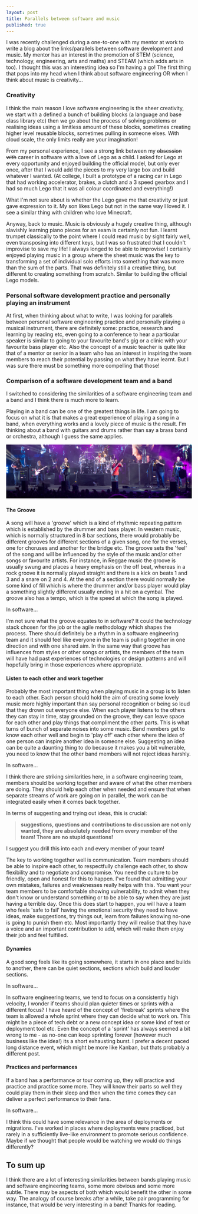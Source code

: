 ```yaml
---
layout: post
title: Parallels between software and music
published: true
---
```


I was recently challenged during a one-to-one with my mentor at work to write a blog about the links/parallels between software development and music. My mentor has an interest in the promotion of STEM (science, technology, engineering, arts and maths) and STEAM (which adds arts in too). I thought this was an interesting idea so I'm having a go!
The first thing that pops into my head when I think about software engineering OR when I think about music is creativity...

### Creativity

I think the main reason I love software engineering is the sheer creativity, we start with a defined a bunch of building blocks (a language and base class library etc) then we go about the process of solving problems or realising ideas using a limitless amount of these blocks, sometimes creating higher level reusable blocks, sometimes pulling in someone elses. With cloud scale, the only limits really are your imagination!

From my personal experience, I see a strong link between my ~~obsession with~~ career in software with a love of Lego as a child. I asked for Lego at every opportunity and enjoyed building the official model, but only ever once, after that I would add the pieces to my very large box and build whatever I wanted. (At college, I built a prototype of a racing car in Lego that had working accelerator, brakes, a clutch and a 3 speed gearbox and I had so much Lego that it was all colour coordinated and everything!)

What I'm not sure about is whether the Lego gave me that creativity or just gave expression to it. My son likes Lego but not in the same way I loved it. I see a similar thing with children who love Minecraft.

Anyway, back to music. Music is obviously a hugely creative thing, although slavishly learning piano pieces for an exam is certainly not fun. I learnt trumpet classically to the point where I could read music by sight fairly well, even transposing into different keys, but I was so frustrated that I couldn't improvise to save my life! I always longed to be able to improvise! I certainly enjoyed playing music in a group where the sheet music was the key to transforming a set of individual solo efforts into something that was more than the sum of the parts. That was definitely still a creative thing, but different to creating something from scratch. Similar to building the official Lego models.

### Personal software development practice and personally playing an instrument

At first, when thinking about what to write, I was looking for parallels between personal software engineering practice and personally playing a musical instrument, there are definitely some: practice, research and learning by reading etc, even going to a conference to hear a particular speaker is similar to going to your favourite band's gig or a clinic with your favourite bass player etc. Also the concept of a music teacher is quite like that of a mentor or senior in a team who has an interest in inspiring the team members to reach their potential by passing on what they have learnt. But I was sure there must be something more compelling that those!

### Comparison of a software development team and a band

I switched to considering the similarities of a software engineering team and a band and I think there is much more to learn.

Playing in a band can be one of the greatest things in life. I am going to focus on what it is that makes a great experience of playing a song in a band, when everything works and a lovely piece of music is the result. I'm thinking about a band with guitars and drums rather than say a brass band or orchestra, although I guess the same applies.

![alt text](..\images\DMB2013.jpg "Dave Matthews Band, May 2013")

#### The Groove

A song will have a 'groove' which is a kind of rhythmic repeating pattern which is established by the drummer and bass player. In western music, which is normally structured in 8 bar sections, there would probably be different grooves for different sections of a given song, one for the verses, one for choruses and another for the bridge etc. The groove sets the 'feel' of the song and will be influenced by the style of the music and/or other songs or favourite artists. For instance, in Reggae music the groove is usually swung and places a heavy emphasis on the off beat, whereas in a rock groove it is normally played straight and there is a kick on beats 1 and 3 and a snare on 2 and 4. At the end of a section there would normally be some kind of fill which is where the drummer and/or bass player would play a something slightly different usually ending in a hit on a cymbal. The groove also has a tempo, which is the speed at which the song is played.

In software...

I'm not sure what the groove equates to in software? It could the technology stack chosen for the job or the agile methodology which shapes the process. There should definitely be a rhythm in a software engineering team and it should feel like everyone in the team is pulling together in one direction and with one shared aim. In the same way that groove has influences from styles or other songs or artists, the members of the team will have had past experiences of technologies or design patterns and will hopefully bring in those experiences where appropriate.

#### Listen to each other and work together

Probably the most important thing when playing music in a group is to listen to each other. Each person should hold the aim of creating some lovely music more highly important than say personal recognition or being so loud that they drown out everyone else. When each player listens to the others they can stay in time, stay grounded on the groove, they can leave space for each other and play things that compliment the other parts. This is what turns of bunch of separate noises into some music. Band members get to know each other well and begin to 'play off' each other where the idea of one person can inspire another idea in someone else. Suggesting an idea can be quite a daunting thing to do because it makes you a bit vulnerable, you need to know that the other band members will not reject ideas harshly.

In software...

I think there are striking similarities here, in a software engineering team, members should be working together and aware of what the other members are doing. They should help each other when needed and ensure that when separate streams of work are going on in parallel, the work can be integrated easily when it comes back together.

In terms of suggesting and trying out ideas, this is crucial:
> __suggestions, questions and contributions to discussion are not only wanted, they are absolutely needed from every member of the team! There are no stupid questions!__

I suggest you drill this into each and every member of your team!

The key to working together well is communication. Team members should be able to inspire each other, to respectfully challenge each other, to show flexibility and to negotiate and compromise. You need the culture to be friendly, open and honest for this to happen. I've found that admitting your own mistakes, failures and weaknesses really helps with this. You want your team members to be comfortable showing vulnerability, to admit when they don't know or understand something or to be able to say when they are just having a terrible day.
Once this does start to happen, you will have a team who feels 'safe to fail' having the emotional security they need to have ideas, make suggestions, try things out, learn from failures knowing no-one is going to punish them etc. Most importantly they will realise that they have a voice and an important contribution to add, which will make them enjoy their job and feel fulfilled.

#### Dynamics

A good song feels like its going somewhere, it starts in one place and builds to another, there can be quiet sections, sections which build and louder sections.

In software...

In software engineering teams, we tend to focus on a consistently high velocity, I wonder if teams should plan quieter times or sprints with a different focus? I have heard of the concept of 'firebreak' sprints where the team is allowed a whole sprint where they can decide what to work on. This might be a piece of tech debt or a new concept idea or some kind of test or deployment tool etc. Even the concept of a 'sprint' has always seemed a bit wrong to me - as no-one can keep sprinting forever (however much business like the idea!) its a short exhausting burst. I prefer a decent paced long distance event, which might be more like Kanban, but thats probably a different post.

#### Practices and performances

If a band has a performance or tour coming up, they will practice and practice and practice some more. They will know their parts so well they could play them in their sleep and then when the time comes they can deliver a perfect performance to their fans.

In software...

I think this could have some relevance in the area of deployments or migrations. I've worked in places where deployments were practiced, but rarely in a sufficiently live-like environment to promote serious confidence. Maybe if we thought that people would be watching we would do things differently?

## To sum up

I think there are a lot of interesting similarities between bands playing music and software engineering teams, some more obvious and some more subtle. There may be aspects of both which would benefit the other in some way. The analogy of course breaks after a while, take pair programming for instance, that would be very interesting in a band! Thanks for reading.
